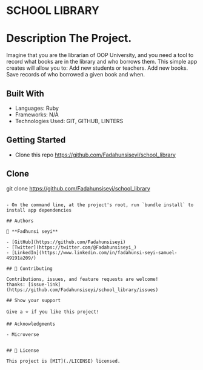 # SCHOOL LIBRARY

# Description The Project.

Imagine that you are the librarian of OOP University, and you need a tool to record what books are in the library and who borrows them. This simple app creates will allow you to: Add new students or teachers. Add new books. Save records of who borrowed a given book and when.

## Built With

- Languages: Ruby
- Frameworks: N/A
- Technologies Used: GIT, GITHUB, LINTERS

## Getting Started

- Clone this repo <https://github.com/Fadahunsiseyi/school_library>

 ## Clone
  git clone https://github.com/Fadahunsiseyi/school_library
  ```

- On the command line, at the project's root, run `bundle install` to install app dependencies

## Authors

👤 **Fadhunsi seyi**

- [GitHub](https://github.com/Fadahunsiseyi)
- [Twitter](https://twitter.com/@Fadahunsiseyi_)
- [LinkedIn](https://www.linkedin.com/in/fadahunsi-seyi-samuel-49191a209/)

## 🤝 Contributing

Contributions, issues, and feature requests are welcome!
thanks: [issue-link](https://github.com/Fadahunsiseyi/school_library/issues)

## Show your support

Give a ⭐️ if you like this project!

## Acknowledgments

- Microverse


## 📝 License

This project is [MIT](./LICENSE) licensed.